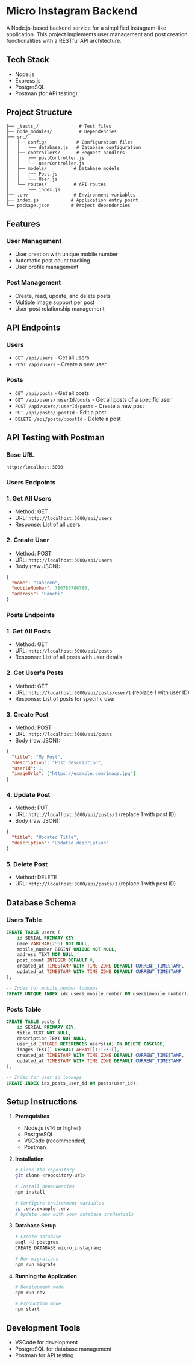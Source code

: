 # Micro Instagram Backend

A Node.js-based backend service for a simplified Instagram-like application. This project implements user management and post creation functionalities with a RESTful API architecture.

## Tech Stack

- Node.js
- Express.js
- PostgreSQL
- Postman (for API testing)

## Project Structure
```
├── _tests_/               # Test files
├── node_modules/          # Dependencies
├── src/
│   ├── config/           # Configuration files
│   │   └── database.js   # Database configuration
│   ├── controllers/      # Request handlers
│   │   ├── postController.js
│   │   └── userController.js
│   ├── models/          # Database models
│   │   ├── Post.js
│   │   └── User.js
│   └── routes/          # API routes
│       └── index.js
├── .env                 # Environment variables
├── index.js            # Application entry point
└── package.json        # Project dependencies
```

## Features

### User Management
- User creation with unique mobile number
- Automatic post count tracking
- User profile management

### Post Management
- Create, read, update, and delete posts
- Multiple image support per post
- User-post relationship management

## API Endpoints

### Users
- `GET /api/users` - Get all users
- `POST /api/users` - Create a new user

### Posts
- `GET /api/posts` - Get all posts
- `GET /api/users/:userId/posts` - Get all posts of a specific user
- `POST /api/users/:userId/posts` - Create a new post
- `PUT /api/posts/:postId` - Edit a post
- `DELETE /api/posts/:postId` - Delete a post
## API Testing with Postman

### Base URL
```
http://localhost:3000
```

### Users Endpoints

### 1. Get All Users
   - Method: GET
   - URL: `http://localhost:3000/api/users`
   - Response: List of all users

### 2. Create User
   - Method: POST
   - URL: `http://localhost:3000/api/users`
   - Body (raw JSON):
   ```json
   {
     "name": "Tahseen",
     "mobileNumber": 786786786786,
     "address": "Ranchi"
   }
   ```

### Posts Endpoints

### 1. Get All Posts
   - Method: GET
   - URL: `http://localhost:3000/api/posts`
   - Response: List of all posts with user details

### 2. Get User's Posts
   - Method: GET
   - URL: `http://localhost:3000/api/posts/user/1` (replace 1 with user ID)
   - Response: List of posts for specific user

### 3. Create Post
   - Method: POST
   - URL: `http://localhost:3000/api/posts`
   - Body (raw JSON):
   ```json
   {
     "title": "My Post",
     "description": "Post description",
     "userId": 1,
     "imageUrls": ["https://example.com/image.jpg"]
   }
   ```

### 4. Update Post
   - Method: PUT
   - URL: `http://localhost:3000/api/posts/1` (replace 1 with post ID)
   - Body (raw JSON):
   ```json
   {
     "title": "Updated Title",
     "description": "Updated description"
   }
   ```

### 5. Delete Post
   - Method: DELETE
   - URL: `http://localhost:3000/api/posts/1` (replace 1 with post ID)


## Database Schema

### Users Table
```sql
CREATE TABLE users (
    id SERIAL PRIMARY KEY,
    name VARCHAR(256) NOT NULL,
    mobile_number BIGINT UNIQUE NOT NULL,
    address TEXT NOT NULL,
    post_count INTEGER DEFAULT 0,
    created_at TIMESTAMP WITH TIME ZONE DEFAULT CURRENT_TIMESTAMP,
    updated_at TIMESTAMP WITH TIME ZONE DEFAULT CURRENT_TIMESTAMP
);

-- Index for mobile_number lookups
CREATE UNIQUE INDEX idx_users_mobile_number ON users(mobile_number);
```

### Posts Table
```sql
CREATE TABLE posts (
    id SERIAL PRIMARY KEY,
    title TEXT NOT NULL,
    description TEXT NOT NULL,
    user_id INTEGER REFERENCES users(id) ON DELETE CASCADE,
    images TEXT[] DEFAULT ARRAY[]::TEXT[],
    created_at TIMESTAMP WITH TIME ZONE DEFAULT CURRENT_TIMESTAMP,
    updated_at TIMESTAMP WITH TIME ZONE DEFAULT CURRENT_TIMESTAMP
);

-- Index for user_id lookups
CREATE INDEX idx_posts_user_id ON posts(user_id);
```

## Setup Instructions

1. **Prerequisites**
   - Node.js (v14 or higher)
   - PostgreSQL
   - VSCode (recommended)
   - Postman

2. **Installation**
   ```bash
   # Clone the repository
   git clone <repository-url>

   # Install dependencies
   npm install

   # Configure environment variables
   cp .env.example .env
   # Update .env with your database credentials
   ```

3. **Database Setup**
   ```bash
   # Create database
   psql -U postgres
   CREATE DATABASE micro_instagram;

   # Run migrations
   npm run migrate
   ```

4. **Running the Application**
   ```bash
   # Development mode
   npm run dev

   # Production mode
   npm start 
   ```

## Development Tools

- VSCode for development
- PostgreSQL for database management
- Postman for API testing
